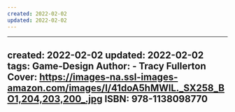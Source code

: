 ```yaml
---
created: 2022-02-02
updated: 2022-02-02
---
```

---
created: 2022-02-02
updated: 2022-02-02
tags: Game-Design
Author: 
    - Tracy Fullerton
Cover: https://images-na.ssl-images-amazon.com/images/I/41doA5hMWlL._SX258_BO1,204,203,200_.jpg
ISBN: 978-1138098770
---